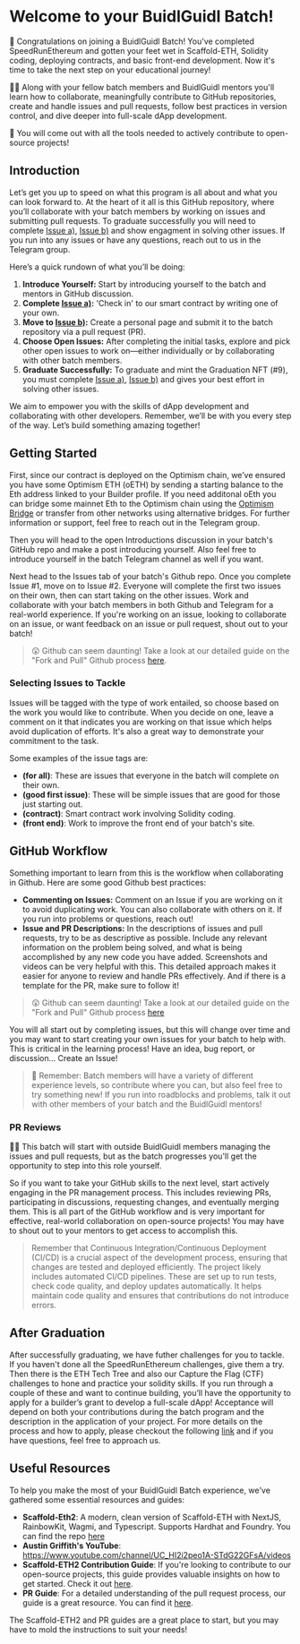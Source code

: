 # Welcome to your BuidlGuidl Batch!

🧨 Congratulations on joining a BuidlGuidl Batch! You've completed SpeedRunEthereum and gotten your feet wet in Scaffold-ETH, Solidity coding, deploying contracts, and basic front-end development. Now it's time to take the next step on your educational journey!

🧙‍♂️ Along with your fellow batch members and BuidlGuidl mentors you'll learn how to collaborate, meaningfully contribute to GitHub repositories, create and handle issues and pull requests, follow best practices in version control, and dive deeper into full-scale dApp development.

🔨 You will come out with all the tools needed to actively contribute to open-source projects!

## Introduction

Let’s get you up to speed on what this program is all about and what you can look forward to.
At the heart of it all is this GitHub repository, where you’ll collaborate with your batch members by working on issues and submitting pull requests. To graduate successfully you will need to complete [Issue a)](/../../issues/9), [Issue b)](/../../issues/8) and show engagment in solving other issues. If you run into any issues or have any questions, reach out to us in the Telegram group.

Here’s a quick rundown of what you’ll be doing:

1. **Introduce Yourself:** Start by introducing yourself to the batch and mentors in GitHub discussion.
2. **Complete [Issue a)](/../../issues/9):** 'Check in' to our smart contract by writing one of your own.
3. **Move to [Issue b)](/../../issues/8):** Create a personal page and submit it to the batch repository via a pull request (PR).
4. **Choose Open Issues:** After completing the initial tasks, explore and pick other open issues to work on—either individually or by collaborating with other batch members.
5. **Graduate Successfully:** To graduate and mint the Graduation NFT (#9), you must complete [Issue a)](/../../issues/9), [Issue b)](/../../issues/8) and gives your best effort in solving other issues.

We aim to empower you with the skills of dApp development and collaborating with other developers. Remember, we’ll be with you every step of the way. Let’s build something amazing together!

## Getting Started

First, since our contract is deployed on the Optimism chain, we’ve ensured you have some Optimism ETH (oETH) by sending a starting balance to the Eth address linked to your Builder profile. If you need additonal oEth you can bridge some mainnet Eth to the Optimism chain using the [Optimism Bridge](https://app.optimism.io/bridge/deposit) or transfer from other networks using alternative bridges. For further information or support, feel free to reach out in the Telegram group.

Then you will head to the open Introductions discussion in your batch's GitHub repo and make a post introducing yourself. Also feel free to introduce yourself in the batch Telegram channel as well if you want.

Next head to the Issues tab of your batch's Github repo. Once you complete Issue #1, move on to Issue #2. Everyone will complete the first two issues on their own, then can start taking on the other issues. Work and collaborate with your batch members in both Github and Telegram for a real-world experience. If you're working on an issue, looking to collaborate on an issue, or want feedback on an issue or pull request, shout out to your batch!

> 😲 Github can seem daunting! Take a look at our detailed guide on the "Fork and Pull" Github process [here](https://gist.github.com/ZakGriffith/69d1eb8baebddd7d370b87a65a7e3ec0).

### Selecting Issues to Tackle

Issues will be tagged with the type of work entailed, so choose based on the work you would like to contribute. When you decide on one, leave a comment on it that indicates you are working on that issue which helps avoid duplication of efforts. It's also a great way to demonstrate your commitment to the task.

Some examples of the issue tags are:

- **(for all)**: These are issues that everyone in the batch will complete on their own.
- **(good first issue)**: These will be simple issues that are good for those just starting out.
- **(contract)**: Smart contract work involving Solidity coding.
- **(front end)**: Work to improve the front end of your batch's site.

## GitHub Workflow

Something important to learn from this is the workflow when collaborating in Github. Here are some good Github best practices:

- **Commenting on Issues:** Comment on an Issue if you are working on it to avoid duplicating work. You can also collaborate with others on it. If you run into problems or questions, reach out!
- **Issue and PR Descriptions:** In the descriptions of issues and pull requests, try to be as descriptive as possible. Include any relevant information on the problem being solved, and what is being accomplished by any new code you have added. Screenshots and videos can be very helpful with this. This detailed approach makes it easier for anyone to review and handle PRs effectively. And if there is a template for the PR, make sure to follow it!

> 😲 Github can seem daunting! Take a look at our detailed guide on the "Fork and Pull" Github process [here](https://gist.github.com/ZakGriffith/69d1eb8baebddd7d370b87a65a7e3ec0)

You will all start out by completing issues, but this will change over time and you may want to start creating your own issues for your batch to help with. This is critical in the learning process! Have an idea, bug report, or discussion... Create an Issue!

> 🚦 Remember: Batch members will have a variety of different experience levels, so contribute where you can, but also feel free to try something new! If you run into roadblocks and problems, talk it out with other members of your batch and the BuidlGuidl mentors!

### PR Reviews

👷‍♂️ This batch will start with outside BuidlGuidl members managing the issues and pull requests, but as the batch progresses you'll get the opportunity to step into this role yourself.

So if you want to take your GitHub skills to the next level, start actively engaging in the PR management process. This includes reviewing PRs, participating in discussions, requesting changes, and eventually merging them. This is all part of the GitHub workflow and is very important for effective, real-world collaboration on open-source projects! You may have to shout out to your mentors to get access to accomplish this.

> Remember that Continuous Integration/Continuous Deployment (CI/CD) is a crucial aspect of the development process, ensuring that changes are tested and deployed efficiently. The project likely includes automated CI/CD pipelines. These are set up to run tests, check code quality, and deploy updates automatically. It helps maintain code quality and ensures that contributions do not introduce errors.

## After Graduation

After successfully graduating, we have futher challenges for you to tackle. If you haven't done all the SpeedRunEthereum challenges, give them a try.
Then there is the ETH Tech Tree and also our Capture the Flag (CTF) challenges to hone and practice your solidity skills.
If you run through a couple of these and want to continue building, you’ll have the opportunity to apply for a builder’s grant to develop a full-scale dApp! Acceptance will depend on both your contributions during the batch program and the description in the application of your project. For more details on the process and how to apply, please checkout the following [link](https://buidlguidl.notion.site/BuidlGuidl-Grant-Application-3aeae22606944cbfa91b7f958dd38a9b) and if you have questions, feel free to approach us.

## Useful Resources

To help you make the most of your BuidlGuidl Batch experience, we've gathered some essential resources and guides:

- **Scaffold-Eth2**: A modern, clean version of Scaffold-ETH with NextJS, RainbowKit, Wagmi, and Typescript. Supports Hardhat and Foundry. You can find the repo [here](https://github.com/scaffold-eth/scaffold-eth-2)
- **Austin Griffith's YouTube**: https://www.youtube.com/channel/UC_HI2i2peo1A-STdG22GFsA/videos
- **Scaffold-ETH2 Contribution Guide**: If you're looking to contribute to our open-source projects, this guide provides valuable insights on how to get started. Check it out [here](https://github.com/scaffold-eth/scaffold-eth-2/blob/main/CONTRIBUTING.md).
- **PR Guide**: For a detailed understanding of the pull request process, our guide is a great resource. You can find it [here](https://gist.github.com/ZakGriffith/69d1eb8baebddd7d370b87a65a7e3ec0).

The Scaffold-ETH2 and PR guides are a great place to start, but you may have to mold the instructions to suit your needs!
